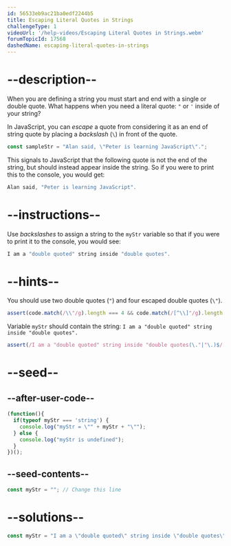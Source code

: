```yaml
---
id: 56533eb9ac21ba0edf2244b5
title: Escaping Literal Quotes in Strings
challengeType: 1
videoUrl: '/help-videos/Escaping Literal Quotes in Strings.webm'
forumTopicId: 17568
dashedName: escaping-literal-quotes-in-strings
---
```


# --description--

When you are defining a string you must start and end with a single or double quote. What happens when you need a literal quote: `"` or `'` inside of your string?

In JavaScript, you can <dfn>escape</dfn> a quote from considering it as an end of string quote by placing a <dfn>backslash</dfn> (`\`) in front of the quote.

```js
const sampleStr = "Alan said, \"Peter is learning JavaScript\".";
```

This signals to JavaScript that the following quote is not the end of the string, but should instead appear inside the string. So if you were to print this to the console, you would get:

```js
Alan said, "Peter is learning JavaScript".
```

# --instructions--

Use <dfn>backslashes</dfn> to assign a string to the `myStr` variable so that if you were to print it to the console, you would see:

```js
I am a "double quoted" string inside "double quotes".
```

# --hints--

You should use two double quotes (`"`) and four escaped double quotes (`\"`).

```js
assert(code.match(/\\"/g).length === 4 && code.match(/[^\\]"/g).length === 2);
```

Variable `myStr` should contain the string: `I am a "double quoted" string inside "double quotes".`

```js
assert(/I am a "double quoted" string inside "double quotes(\."|"\.)$/.test(myStr));
```

# --seed--

## --after-user-code--

```js
(function(){
  if(typeof myStr === 'string') {
    console.log("myStr = \"" + myStr + "\"");
  } else {
    console.log("myStr is undefined");
  }
})();
```

## --seed-contents--

```js
const myStr = ""; // Change this line
```

# --solutions--

```js
const myStr = "I am a \"double quoted\" string inside \"double quotes\".";
```
